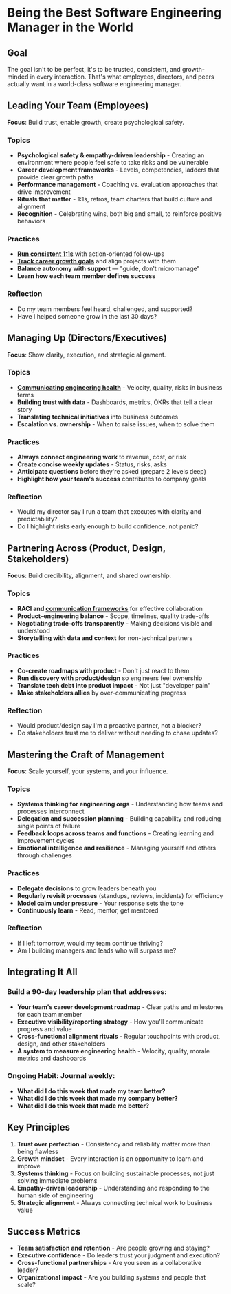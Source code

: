 # Being the Best Software Engineering Manager in the World

## Goal

The goal isn't to be perfect, it's to be trusted, consistent, and growth-minded in every interaction. That's what employees, directors, and peers actually want in a world-class software engineering manager.

## Leading Your Team (Employees)

**Focus**: Build trust, enable growth, create psychological safety.

### Topics
* **Psychological safety & empathy-driven leadership** - Creating an environment where people feel safe to take risks and be vulnerable
* **Career development frameworks** - Levels, competencies, ladders that provide clear growth paths
* **Performance management** - Coaching vs. evaluation approaches that drive improvement
* **Rituals that matter** - 1:1s, retros, team charters that build culture and alignment
* **Recognition** - Celebrating wins, both big and small, to reinforce positive behaviors

### Practices
* **[Run consistent 1:1s](/team-enablement/1-on-1.md)** with action-oriented follow-ups
* **[Track career growth goals](./team-enablement/1-on-1-template.md)** and align projects with them
* **Balance autonomy with support** — "guide, don't micromanage"
* **Learn how each team member defines success**

### Reflection
* Do my team members feel heard, challenged, and supported?
* Have I helped someone grow in the last 30 days?

## Managing Up (Directors/Executives)

**Focus**: Show clarity, execution, and strategic alignment.

### Topics
* **[Communicating engineering health](./strategy/engineering-health.md)** - Velocity, quality, risks in business terms
* **Building trust with data** - Dashboards, metrics, OKRs that tell a clear story
* **Translating technical initiatives** into business outcomes
* **Escalation vs. ownership** - When to raise issues, when to solve them

### Practices
* **Always connect engineering work** to revenue, cost, or risk
* **Create concise weekly updates** - Status, risks, asks
* **Anticipate questions** before they're asked (prepare 2 levels deep)
* **Highlight how your team's success** contributes to company goals

### Reflection
* Would my director say I run a team that executes with clarity and predictability?
* Do I highlight risks early enough to build confidence, not panic?

## Partnering Across (Product, Design, Stakeholders)

**Focus**: Build credibility, alignment, and shared ownership.

### Topics
* **RACI and [communication frameworks](https://noahlk.medium.com/key-communication-frameworks-for-individual-contributors-e18142a2c66f)** for effective collaboration
* **Product–engineering balance** - Scope, timelines, quality trade-offs
* **Negotiating trade-offs transparently** - Making decisions visible and understood
* **Storytelling with data and context** for non-technical partners

### Practices
* **Co-create roadmaps with product** - Don't just react to them
* **Run discovery with product/design** so engineers feel ownership
* **Translate tech debt into product impact** - Not just "developer pain"
* **Make stakeholders allies** by over-communicating progress

### Reflection
* Would product/design say I'm a proactive partner, not a blocker?
* Do stakeholders trust me to deliver without needing to chase updates?

## Mastering the Craft of Management

**Focus**: Scale yourself, your systems, and your influence.

### Topics
* **Systems thinking for engineering orgs** - Understanding how teams and processes interconnect
* **Delegation and succession planning** - Building capability and reducing single points of failure
* **Feedback loops across teams and functions** - Creating learning and improvement cycles
* **Emotional intelligence and resilience** - Managing yourself and others through challenges

### Practices
* **Delegate decisions** to grow leaders beneath you
* **Regularly revisit processes** (standups, reviews, incidents) for efficiency
* **Model calm under pressure** - Your response sets the tone
* **Continuously learn** - Read, mentor, get mentored

### Reflection
* If I left tomorrow, would my team continue thriving?
* Am I building managers and leads who will surpass me?

## Integrating It All

### Build a 90-day leadership plan that addresses:
* **Your team's career development roadmap** - Clear paths and milestones for each team member
* **Executive visibility/reporting strategy** - How you'll communicate progress and value
* **Cross-functional alignment rituals** - Regular touchpoints with product, design, and other stakeholders
* **A system to measure engineering health** - Velocity, quality, morale metrics and dashboards

### Ongoing Habit: Journal weekly:
* **What did I do this week that made my team better?**
* **What did I do this week that made my company better?**
* **What did I do this week that made me better?**

## Key Principles

1. **Trust over perfection** - Consistency and reliability matter more than being flawless
2. **Growth mindset** - Every interaction is an opportunity to learn and improve
3. **Systems thinking** - Focus on building sustainable processes, not just solving immediate problems
4. **Empathy-driven leadership** - Understanding and responding to the human side of engineering
5. **Strategic alignment** - Always connecting technical work to business value

## Success Metrics

- **Team satisfaction and retention** - Are people growing and staying?
- **Executive confidence** - Do leaders trust your judgment and execution?
- **Cross-functional partnerships** - Are you seen as a collaborative leader?
- **Organizational impact** - Are you building systems and people that scale?
